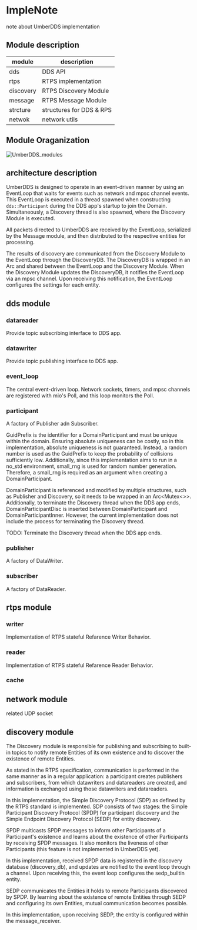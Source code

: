 # ImpleNote
note about UmberDDS implementation

## Module description
| module | description |
----|----
| dds | DDS API |
| rtps | RTPS implementation |
| discovery | RTPS Discovery Module |
| message | RTPS Message Module |
| strcture | structures for DDS & RPS |
| netwok | network utils |

## Module Oraganization
![UmberDDS_modules](https://github.com/user-attachments/assets/7b6d5f56-d296-4083-b505-9f4165fec1b7)


## architecture description
UmberDDS is designed to operate in an event-driven manner by using an EventLoop that waits for events such as network and mpsc channel events. This EventLoop is executed in a thread spawned when constructing `dds::Participant` during the DDS app's startup to join the Domain. Simultaneously, a Discovery thread is also spawned, where the Discovery Module is executed.

All packets directed to UmberDDS are received by the EventLoop, serialized by the Message module, and then distributed to the respective entities for processing.

The results of discovery are communicated from the Discovery Module to the EventLoop through the DiscoveryDB. The DiscoveryDB is wrapped in an Arc and shared between the EventLoop and the Discovery Module. When the Discovery Module updates the DiscoveryDB, it notifies the EventLoop via an mpsc channel. Upon receiving this notification, the EventLoop configures the settings for each entity.

## dds module

### datareader
Provide topic subscribing interface to DDS app.

### datawriter
Provide topic publishing interface to DDS app.

### event_loop
The central event-driven loop. Network sockets, timers, and mpsc channels are registered with mio's Poll, and this loop monitors the Poll.

### participant
A factory of Publisher adn Subscriber.

GuidPrefix is the identifier for a DomainParticipant and must be unique within the domain. Ensuring absolute uniqueness can be costly, so in this implementation, absolute uniqueness is not guaranteed. Instead, a random number is used as the GuidPrefix to keep the probability of collisions sufficiently low. Additionally, since this implementation aims to run in a no_std environment, small_rng is used for random number generation. Therefore, a small_rng is required as an argument when creating a DomainParticipant.

DomainParticipant is referenced and modified by multiple structures, such as Publisher and Discovery, so it needs to be wrapped in an Arc<Mutex<>>. Additionally, to terminate the Discovery thread when the DDS app ends, DomainParticipantDisc is inserted between DomainParticipant and DomainParticipantInner. However, the current implementation does not include the process for terminating the Discovery thread.

TODO: Terminate the Discovery thread when the DDS app ends.


### publisher
A factory of DataWriter.

### subscriber
A factory of DataReader.

## rtps module

### writer
Implementation of RTPS stateful Refarence Writer Behavior.

### reader
Implementation of RTPS stateful Refarence Reader Behavior.

### cache

## network module
related UDP socket

## discovery module
The Discovery module is responsible for publishing and subscribing to built-in topics to notify remote Entities of its own existence and to discover the existence of remote Entities.

As stated in the RTPS specification, communication is performed in the same manner as in a regular application: a participant creates publishers and subscribers, from which datawriters and datareaders are created, and information is exchanged using those datawriters and datareaders.

In this implementation, the Simple Discovery Protocol (SDP) as defined by the RTPS standard is implemented. SDP consists of two stages: the Simple Participant Discovery Protocol (SPDP) for participant discovery and the Simple Endpoint Discovery Protocol (SEDP) for entity discovery.

SPDP multicasts SPDP messages to inform other Participants of a Participant's existence and learns about the existence of other Participants by receiving SPDP messages. It also monitors the liveness of other Participants (this feature is not implemented in UmberDDS yet).

In this implementation, received SPDP data is registered in the discovery database (discovery_db), and updates are notified to the event loop through a channel. Upon receiving this, the event loop configures the sedp_builtin entity.

SEDP communicates the Entities it holds to remote Participants discovered by SPDP. By learning about the existence of remote Entities through SEDP and configuring its own Entities, mutual communication becomes possible.

In this implementation, upon receiving SEDP, the entity is configured within the message_receiver.
